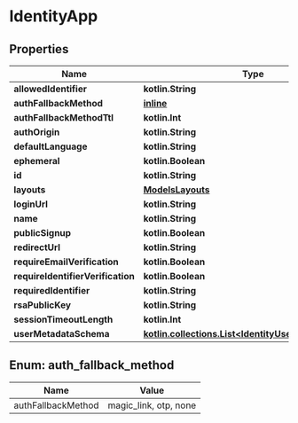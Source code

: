
# IdentityApp

## Properties
Name | Type | Description | Notes
------------ | ------------- | ------------- | -------------
**allowedIdentifier** | **kotlin.String** |  |  [optional]
**authFallbackMethod** | [**inline**](#AuthFallbackMethod) |  |  [optional]
**authFallbackMethodTtl** | **kotlin.Int** |  |  [optional]
**authOrigin** | **kotlin.String** |  |  [optional]
**defaultLanguage** | **kotlin.String** |  |  [optional]
**ephemeral** | **kotlin.Boolean** |  |  [optional]
**id** | **kotlin.String** |  |  [optional]
**layouts** | [**ModelsLayouts**](ModelsLayouts.md) |  |  [optional]
**loginUrl** | **kotlin.String** |  |  [optional]
**name** | **kotlin.String** |  |  [optional]
**publicSignup** | **kotlin.Boolean** |  |  [optional]
**redirectUrl** | **kotlin.String** |  |  [optional]
**requireEmailVerification** | **kotlin.Boolean** |  |  [optional]
**requireIdentifierVerification** | **kotlin.Boolean** |  |  [optional]
**requiredIdentifier** | **kotlin.String** |  |  [optional]
**rsaPublicKey** | **kotlin.String** |  |  [optional]
**sessionTimeoutLength** | **kotlin.Int** |  |  [optional]
**userMetadataSchema** | [**kotlin.collections.List&lt;IdentityUserMetadataField&gt;**](IdentityUserMetadataField.md) |  |  [optional]


<a name="AuthFallbackMethod"></a>
## Enum: auth_fallback_method
Name | Value
---- | -----
authFallbackMethod | magic_link, otp, none



